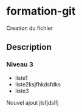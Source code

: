 # formation-git

Creation du fichier

## Description

### Niveau 3

- liste1
- liste2ksjfhkdsfdks
- liste3


Nouvel ajout
jlsfjdslfj
